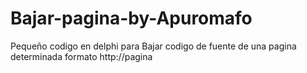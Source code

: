 # Bajar-pagina-by-Apuromafo
Pequeño codigo en delphi para Bajar codigo de fuente de una pagina determinada formato http://pagina
